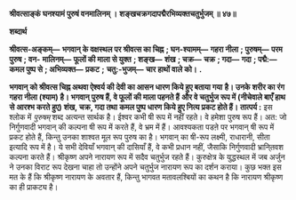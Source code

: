 **श्रीवत्साङ्कं घनश्यामं पुरुषं वनमालिनम् ।** **शङ्खचक्रगदापद्मैरभिव्यक्तचतुर्भुजम् ॥ ४७॥** 

**शब्दार्थ** 

**श्रीवत्स-अङ्कम्—** **भगवान् के वक्षस्थल पर श्रीवत्स का चिह्न** **; घन-श्यामम्—** **गहरा नीला** **; पुरुषम्—** **परम पुरुष** **; वन-** **मालिनम्—** **फूलों की माला से युक्त** **; शङ्ख—** **शंख** **; चक्र—** **चक्र** **; गदा—** **गदा** **; पद्मै:—** **कमल पुष्प से** **; अभिव्यक्त—** **प्रकट** **;** **चतु:-भुजम्—** **चार हाथों वाले को।** **.** 

**भगवान् को श्रीवत्स चिह्न अथवा ऐश्वर्य की देवी का आसन धारण किये हुए बताया गया** **है। उनके शरीर का रंग गहरा नीला (श्याम) है। भगवान् पुरुष हैं, वे फूलों की माला पहनते हैं** **और वे चतुर्भुज रूप में (नीचेवाले बाएँ हाथ से आरश्भ करते हुए) शंख, चक्र, गदा तथा** **कमल पुष्प धारण किये हुए नित्य प्रकट होते हैं।** **तात्पर्य :** इस श्लोक में *पुरुषम्* शब्द अत्यन्त सार्थक है। ईश्वर कभी षी रूप में नहीं रहते। वे हमेशा पुरुष रूप हैं। अत: जो निर्गुणवादी भगवान् की कल्पना षी रूप में करते हैं, वे भ्रम में हैं। आवश्यकता पडऩे पर भगवान् षी रूप में प्रकट होते हैं, किन्तु उनका शाश्वत मूल रूप पुरुष का है। भगवान् का षी-रूप लक्ष्मी, राधारानी, सीता इत्यादि रूप में है। ये सभी देवियाँ भगवान् की दासियाँ हैं, वे कभी प्रधान नहीं, जैसाकि निर्गुणवादी भ्रानि्तवश कल्पना करते हैं। श्रीकृष्ण अपने नारायण रूप में सदैव चतुर्भुज रहते हैं। कुरुक्षेत्र के युद्धस्थल में जब अर्जुन ने उनका विराट रूप देखना चाहा तो उन्होंने अपने चतुर्भुज नारायण रूप का दर्शन कराया। कुछ भक्त इस मत के हैं कि श्रीकृष्ण नारायण के अवतार हैं, किन्तु भागवत मतावलश्बियों का कथन है कि नारायण श्रीकृष्ण का ही प्राकट्य है।  